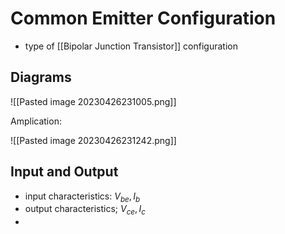 # Common Emitter Configuration

- type of [[Bipolar Junction Transistor]] configuration

## Diagrams

![[Pasted image 20230426231005.png]]

Amplication:

![[Pasted image 20230426231242.png]]

## Input and Output

- input characteristics: $V_{be}, I_{b}$
- output characteristics; $V_{ce}, I_{c}$
- 